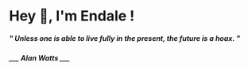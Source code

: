 <h1 title="head"> Hey 👋, I'm Endale !</h1>

**<h5><i>" Unless one is able to live fully in the present, the future is a hoax. "</i></h5>**

*<b>___ Alan Watts ___</b>*
